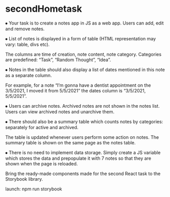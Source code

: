 # secondHometask

⦁	Your task is to create a notes app in JS as a web app. Users can add, edit and remove notes. 

⦁	List of notes is displayed in a form of table (HTML representation may vary: table, divs etc).

The columns are time of creation, note content, note category. Categories are predefined: “Task”, “Random Thought”, “Idea”.

⦁	Notes in the table should also display a list of dates mentioned in this note as a separate column. 

For example, for a note “I’m gonna have a dentist appointment on the 3/5/2021, I moved it from 5/5/2021” the dates column is “3/5/2021, 5/5/2021”.

⦁	Users can archive notes. Archived notes are not shown in the notes list. Users can view archived notes and unarchive them.

⦁	There should also be a summary table which counts notes by categories: separately for active and archived. 

The table is updated whenever users perform some action on notes. The summary table is shown on the same page as the notes table.

⦁	There is no need to implement data storage. Simply create a JS variable which stores the data and prepopulate it with 7 notes so that they are shown when the page is reloaded.

Bring the ready-made components made for the second React task to the Storybook library.

launch: npm run storybook

